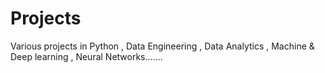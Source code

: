 # Projects
Various projects in Python , Data Engineering , Data Analytics , Machine &amp; Deep learning , Neural Networks.......
